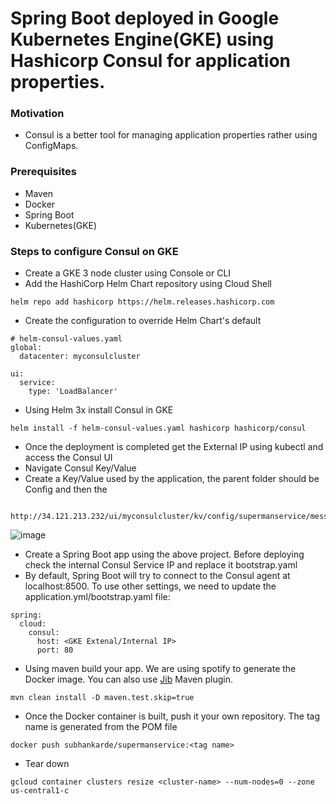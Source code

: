 # Spring Boot deployed in Google Kubernetes Engine(GKE)  using Hashicorp Consul for application properties.

### Motivation
- Consul is a better tool for managing application properties rather using ConfigMaps.

### Prerequisites
- Maven
- Docker
- Spring Boot
- Kubernetes(GKE)

### Steps to configure Consul on GKE

- Create a GKE 3 node cluster using Console or CLI
- Add the HashiCorp Helm Chart repository using Cloud Shell
```
helm repo add hashicorp https://helm.releases.hashicorp.com
```
- Create the configuration to override Helm Chart's default
```
# helm-consul-values.yaml
global:
  datacenter: myconsulcluster

ui:
  service:
    type: 'LoadBalancer'

```
- Using Helm 3x install Consul in GKE
```
helm install -f helm-consul-values.yaml hashicorp hashicorp/consul
```
- Once the deployment is completed get the External IP using kubectl and access the Consul UI
- Navigate Consul Key/Value
- Create a Key/Value used by the application, the parent folder should be Config and then the <Service Name>
```
  http://34.121.213.232/ui/myconsulcluster/kv/config/supermanservice/message.greetings/edit
```
![image](https://user-images.githubusercontent.com/14083152/111208456-20b69e80-85a1-11eb-91f2-65b4cff2df89.png)

- Create a Spring Boot app using the above project. Before deploying check the internal Consul Service IP and replace it bootstrap.yaml
- By default, Spring Boot will try to connect to the Consul agent at localhost:8500. To use other settings, we need to update the application.yml/bootstrap.yaml file:
```
spring:
  cloud:
    consul:
      host: <GKE Extenal/Internal IP>
      port: 80
```      
- Using maven build your app. We are using spotify to generate the Docker image. You can also use [Jib](https://cloud.google.com/blog/products/application-development/introducing-jib-build-java-docker-images-better) Maven plugin.
```
mvn clean install -D maven.test.skip=true 
```
- Once the Docker container is built, push it your own repository. The tag name is generated from the POM file
```
docker push subhankarde/supermanservice:<tag name>
```
- Tear down
```
gcloud container clusters resize <cluster-name> --num-nodes=0 --zone us-central1-c
```
